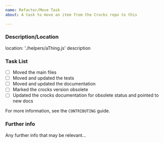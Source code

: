 ```yaml
---
name: Refactor/Move Task
about: A task to move an item from the Crocks repo to this

---
```


### Description/Location

location: './helpers/aThing.js'
description

### Task List

* [ ] Moved the main files
* [ ] Moved and updated the tests
* [ ] Moved and updated the documentation
* [ ] Marked the crocks version obsolete
* [ ] Updated the crocks documentation for obsolete status and pointed to new docs

For more information, see the `CONTRIBUTING` guide.

### Further info

Any further info that may be relevant...
